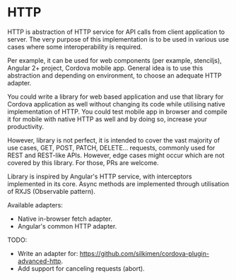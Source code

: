 # HTTP 

HTTP is abstraction of HTTP service for API calls from client application 
to server. The very purpose of this implementation is to be used in various
use cases where some interoperability is required.

Per example, it can be used for web components (per example, stenciljs), 
Angular 2+ project, Cordova mobile app. General idea is to use this abstraction
and depending on environment, to choose an adequate HTTP adapter.

You could write a library for web based application and use that library for 
Cordova application as well without changing its code while utilising native 
implementation of HTTP. You could test mobile app in browser and compile it 
for mobile with native HTTP as well and by doing so, increase your productivity.

However, library is not perfect, it is intended to cover the vast majority of 
use cases, GET, POST, PATCH, DELETE... requests, commonly used for REST and
REST-like APIs. However, edge cases might occur which are not covered by this
library. For those, PRs are welcome. 

Library is inspired by Angular's HTTP service, with interceptors implemented
in its core. Async methods are implemented through utilisation of RXJS 
(Observable pattern).

Available adapters:

- Native in-browser fetch adapter.
- Angular's common HTTP adapter.

TODO:

- Write an adapter for: https://github.com/silkimen/cordova-plugin-advanced-http.
- Add support for canceling requests (abort).

